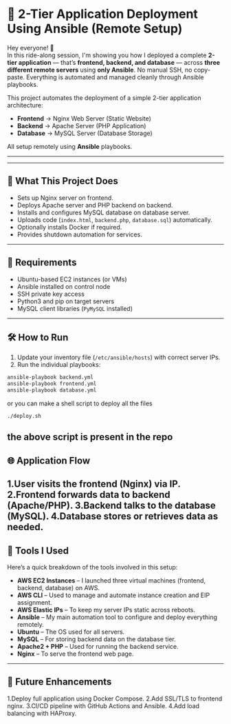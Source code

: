# 🚀 2-Tier Application Deployment Using Ansible (Remote Setup)

Hey everyone! 👋  
In this ride-along session, I'm showing you how I deployed a complete **2-tier application** — that’s **frontend, backend, and database** — across **three different remote servers** using **only Ansible**. No manual SSH, no copy-paste. Everything is automated and managed cleanly through Ansible playbooks.

This project automates the deployment of a simple 2-tier application architecture:
- **Frontend** → Nginx Web Server (Static Website)
- **Backend** → Apache Server (PHP Application)
- **Database** → MySQL Server (Database Storage)

All setup remotely using **Ansible** playbooks.

---


---

## 🚀 What This Project Does

- Sets up Nginx server on frontend.
- Deploys Apache server and PHP backend on backend.
- Installs and configures MySQL database on database server.
- Uploads code (`index.html`, `backend.php`, `database.sql`) automatically.
- Optionally installs Docker if required.
- Provides shutdown automation for services.

---

## 🔧 Requirements

- Ubuntu-based EC2 instances (or VMs)
- Ansible installed on control node
- SSH private key access
- Python3 and pip on target servers
- MySQL client libraries (`PyMySQL` installed)

---

## 🛠️ How to Run

1. Update your inventory file (`/etc/ansible/hosts`) with correct server IPs.
2. Run the individual playbooks:

```bash
ansible-playbook backend.yml
ansible-playbook frontend.yml
ansible-playbook database.yml
```
or you can make a shell script to deploy all the files 
```
./deploy.sh
```
the above script is present in the repo
---

## 🌐 Application Flow
1.User visits the frontend (Nginx) via IP.
2.Frontend forwards data to backend (Apache/PHP).
3.Backend talks to the database (MySQL).
4.Database stores or retrieves data as needed.
---

## 🧰 Tools I Used

Here’s a quick breakdown of the tools involved in this setup:

- **AWS EC2 Instances** – I launched three virtual machines (frontend, backend, database) on AWS.
- **AWS CLI** – Used to manage and automate instance creation and EIP assignment.
- **AWS Elastic IPs** – To keep my server IPs static across reboots.
- **Ansible** – My main automation tool to configure and deploy everything remotely.
- **Ubuntu** – The OS used for all servers.
- **MySQL** – For storing backend data on the database tier.
- **Apache2 + PHP** – Used for running the backend service.
- **Nginx** – To serve the frontend web page.

---
## 📌 Future Enhancements

1.Deploy full application using Docker Compose.
2.Add SSL/TLS to frontend nginx.
3.CI/CD pipeline with GitHub Actions and Ansible.
4.Add load balancing with HAProxy.
